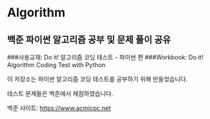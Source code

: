 # Algorithm
## 백준 파이썬 알고리즘 공부 및 문제 풀이 공유

###사용교재: Do it! 알고리즘 코딩 테스트 - 파이썬 편
###Workbook: Do it! Algorithm Coding Test with Python

이 저장소는 파이썬 알고리즘 코딩 테스트를 공부하기 위해 만들었습니다.

테스트 문제들은 백준에서 채점하였습니다.

백준 사이트: https://www.acmicpc.net
